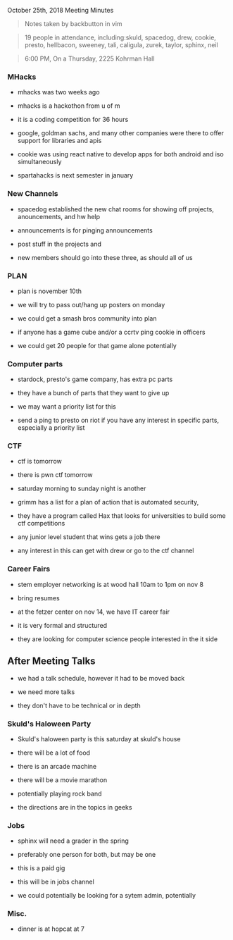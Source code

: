 October 25th, 2018 Meeting Minutes
> Notes taken by backbutton in vim

> 19 people in attendance, including:skuld, spacedog, drew, cookie, presto, hellbacon, sweeney, tali, caligula, zurek, taylor, sphinx, neil



 

> 6:00 PM, On a Thursday, 2225 Kohrman Hall

### MHacks

* mhacks was two weeks ago

* mhacks is a hackothon from u of m

* it is a coding competition for 36 hours

* google, goldman sachs, and many other companies were there to offer support for libraries and apis

* cookie was using react native to develop apps for both android and iso simultaneously

* spartahacks is next semester in january

### New Channels

* spacedog established the new chat rooms for showing off projects, anouncements, and hw help

* announcements is for pinging announcements

* post stuff in the projects and 

* new members should go into these three, as should all of us

### PLAN

* plan is november 10th

* we will try to pass out/hang up posters on monday

* we could get a smash bros community into plan

* if anyone has a game cube and/or a ccrtv ping cookie in officers

* we could get 20 people for that game alone potentially

### Computer parts

* stardock, presto's game company, has extra pc parts

* they have a bunch of parts that they want to give up

* we may want a priority list for this

* send a ping to presto on riot if you have any interest in specific parts, especially a priority list

### CTF

* ctf is tomorrow

* there is pwn ctf tomorrow

* saturday morning to sunday night is another

* grimm has a list for a plan of action that is automated security, 

* they have a program called Hax that looks for universities to build some ctf competitions

* any junior level student that wins gets a job there

* any interest in this can get with drew or go to the ctf channel

### Career Fairs

* stem employer networking is at wood hall 10am to 1pm on nov 8

* bring resumes

* at the fetzer center on nov 14, we have IT career fair

* it is very formal and structured

* they are looking for computer science people interested in the it side

## After Meeting Talks

* we had a talk schedule, however it had to be moved back

* we need more talks 

* they don't have to be technical or in depth

### Skuld's Haloween Party

* Skuld's haloween party is this saturday at skuld's house

* there will be a lot of food

* there is an arcade machine

* there will be a movie marathon

* potentially playing rock band

* the directions are in the topics in geeks

### Jobs

* sphinx will need a grader in the spring

* preferably one person for both, but may be one

* this is a paid gig

* this will be in jobs channel

* we could potentially be looking for a sytem admin, potentially

### Misc.

* dinner is at hopcat at 7

